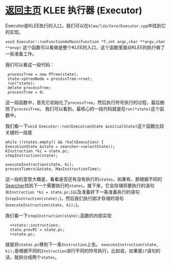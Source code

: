 [返回主页](../README.md)
KLEE 执行器 (Executor)
=========================
Executor是KLEE执行的入口，我们可以在`klee/lib/Core/Executor.cpp`中找到它的实现。

`void Executor::runFunctionAsMain(Function *f,int argc,char **argv,char **envp)` 这个函数可以看做是整个KLEE的入口，这个函数里面对KLEE的执行做了一些准备工作。

我们可以看这一段代码：
```
 processTree = new PTree(state);
 state->ptreeNode = processTree->root;
 run(*state);
 delete processTree;
 processTree = 0;
```
这一段函数中，首先它初始化了`processTree`，然后执行符号执行的过程，最后删除了`processTree`。
我们可以看到，最核心的一段代码就是在`run(*state)`这个函数中。


我们看一下`void Executor::run(ExecutionState &initialState)`这个函数比较关键的一段是
```
while (!states.empty() && !haltExecution) {
ExecutionState &state = searcher->selectState();
KInstruction *ki = state.pc;
stepInstruction(state);

executeInstruction(state, ki);
processTimers(&state, MaxInstructionTime);
```
这一段的意思大概是，看看是否还有没有执行的`states`，如果有，那根据不同的[Searcher](Searcher.md)找到下一个需要执行的`states`，接下来，它会存储将要执行的语句(`KInstruction *ki = state.pc;`)以及准备好下一条准备执行的语句(`stepInstruction(state);`)，然后我们执行刚才存储的语句(`executeInstruction(state, ki);`)。

我们看一下`stepInstruction(state);`函数的内部实现
```
  ++stats::instructions;
  state.prevPC = state.pc;
  ++state.pc;
```
就是将`states.pc`移到下一条`Instruction`上去。
`executeInstruction(state, ki);`是根据不同的`Instruction`进行不同的符号执行，比如说，如果是`if`语句的话，就拆分成两个`states`。
